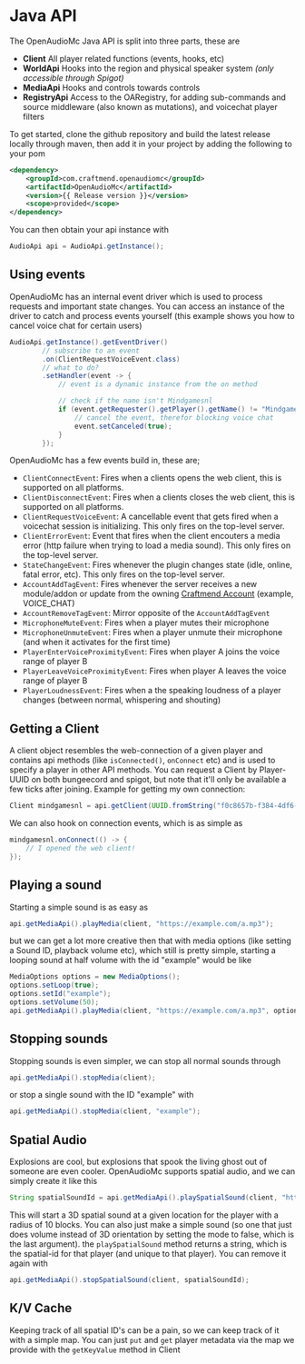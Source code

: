 # Java API
The OpenAudioMc Java API is split into three parts, these are
 - **Client** All player related functions (events, hooks, etc)
 - **WorldApi** Hooks into the region and physical speaker system *(only accessible through Spigot)*
 - **MediaApi** Hooks and controls towards controls
 - **RegistryApi** Access to the OARegistry, for adding sub-commands and source middleware (also known as mutations), and voicechat player filters
 
To get started, clone the github repository and build the latest release locally through maven, then add it in your project by adding the following to your pom
```xml
<dependency>
    <groupId>com.craftmend.openaudiomc</groupId>
    <artifactId>OpenAudioMc</artifactId>
    <version>{{ Release version }}</version>
    <scope>provided</scope>
</dependency>
```

You can then obtain your api instance with
```java
AudioApi api = AudioApi.getInstance();
```

## Using events
OpenAudioMc has an internal event driver which is used to process requests and important state changes.
You can access an instance of the driver to catch and process events yourself (this example shows you how to cancel voice chat for certain users)
```java
AudioApi.getInstance().getEventDriver()
        // subscribe to an event
        .on(ClientRequestVoiceEvent.class)
        // what to do?
        .setHandler(event -> {
            // event is a dynamic instance from the on method

            // check if the name isn't Mindgamesnl
            if (event.getRequester().getPlayer().getName() != "Mindgamesnl") {
                // cancel the event, therefor blocking voice chat
                event.setCanceled(true);
            }
        });
```

OpenAudioMc has a few events build in, these are;
 - `ClientConnectEvent`: Fires when a clients opens the web client, this is supported on all platforms.
 - `ClientDisconnectEvent`: Fires when a clients closes the web client, this is supported on all platforms.
 - `ClientRequestVoiceEvent`: A cancellable event that gets fired when a voicechat session is initializing. This only fires on the top-level server.
 - `ClientErrorEvent`: Event that fires when the client encouters a media error (http failure when trying to load a media sound). This only fires on the top-level server.
 - `StateChangeEvent`: Fires whenever the plugin changes state (idle, online, fatal error, etc). This only fires on the top-level server.
 - `AccountAddTagEvent`: Fires whenever the server receives a new module/addon or update from the owning [Craftmend Account](account.md) (example, VOICE_CHAT)
 - `AccountRemoveTagEvent`: Mirror opposite of the `AccountAddTagEvent`
 - `MicrophoneMuteEvent`: Fires when a player mutes their microphone
 - `MicrophoneUnmuteEvent`: Fires when a player unmute their microphone (and when it activates for the first time)
 - `PlayerEnterVoiceProximityEvent`: Fires when player A joins the voice range of player B
 - `PlayerLeaveVoiceProximityEvent`: Fires when player A leaves the voice range of player B
 - `PlayerLoudnessEvent`: Fires when a the speaking loudness of a player changes (between normal, whispering and shouting)

## Getting a Client
A client object resembles the web-connection of a given player and contains api methods (like `isConnected()`, `onConnect` etc) and is used to specify a player in other API methods.
You can request a Client by Player-UUID on both bungeecord and spigot, but note that it'll only be available a few ticks after joining. Example for getting my own connection:
```java
Client mindgamesnl = api.getClient(UUID.fromString("f0c8657b-f384-4df6-9d66-e9f36c36ce8a"));
```
We can also hook on connection events, which is as simple as
```java
mindgamesnl.onConnect(() -> {
    // I opened the web client!
});
```

## Playing a sound
Starting a simple sound is as easy as
```java
api.getMediaApi().playMedia(client, "https://example.com/a.mp3");
```
but we can get a lot more creative then that with media options (like setting a Sound ID, playback volume etc), which still is pretty simple, starting a looping sound at half volume with the id "example" would be like
```java
MediaOptions options = new MediaOptions();
options.setLoop(true);
options.setId("example");
options.setVolume(50);
api.getMediaApi().playMedia(client, "https://example.com/a.mp3", options);
```

## Stopping sounds
Stopping sounds is even simpler, we can stop all normal sounds through
```java
api.getMediaApi().stopMedia(client);
```
or stop a single sound with the ID "example" with
```java
api.getMediaApi().stopMedia(client, "example");
```

## Spatial Audio
Explosions are cool, but explosions that spook the living ghost out of someone are even cooler. OpenAudioMc supports spatial audio, and we can simply create it like this
```java
String spatialSoundId = api.getMediaApi().playSpatialSound(client, "https://example.com/a.mp3", x, y, z, 10, true);
```
This will start a 3D spatial sound at a given location for the player with a radius of 10 blocks. You can also just make a simple sound (so one that just does volume instead of 3D orientation by setting the mode to false, which is the last argument).
the `playSpatialSound` method returns a string, which is the spatial-id for that player (and unique to that player). You can remove it again with
```java
api.getMediaApi().stopSpatialSound(client, spatialSoundId);
```

## K/V Cache
Keeping track of all spatial ID's can be a pain, so we can keep track of it with a simple map. You can just `put` and `get` player metadata via the map we provide with the `getKeyValue` method in Client

